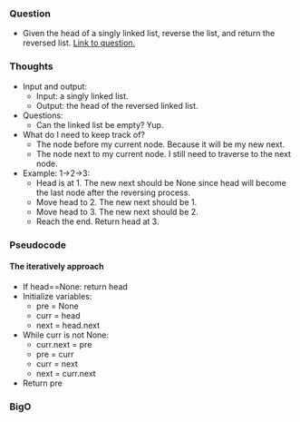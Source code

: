 ### Question
- Given the head of a singly linked list, reverse the list, and return the reversed list.
[Link to question.](https://leetcode.com/problems/reverse-linked-list/?envType=study-plan&id=level-1)

### Thoughts
- Input and output:
    - Input: a singly linked list.
    - Output: the head of the reversed linked list.
- Questions:
    - Can the linked list be empty? Yup.
- What do I need to keep track of?
    - The node before my current node. Because it will be my new next.
    - The node next to my current node. I still need to traverse to the next node. 
- Example: 1->2->3:
    - Head is at 1. The new next should be None since head will become the last node after the reversing process. 
    - Move head to 2. The new next should be 1.
    - Move head to 3. The new next should be 2.
    - Reach the end. Return head at 3.

### Pseudocode
#### The iteratively approach
- If head==None: return head
- Initialize variables:
    - pre = None
    - curr = head
    - next = head.next
- While curr is not None:
    - curr.next = pre
    - pre = curr
    - curr = next
    - next = curr.next
- Return pre


### BigO


